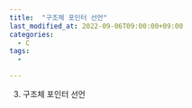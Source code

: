 ```yaml
---
title:  "구조체 포인터 선언"
last_modified_at: 2022-09-06T09:00:00+09:00
categories:
  - C
tags: 
  - 

---
```



3. 구조체 포인터 선언